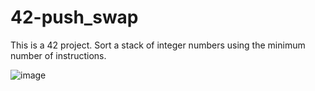 # 42-push_swap
This is a 42 project. Sort a stack of integer numbers using the minimum number of instructions.

![image](https://user-images.githubusercontent.com/101434516/224769775-e6880254-97b4-4a38-9b9c-7a041e18a911.png)
